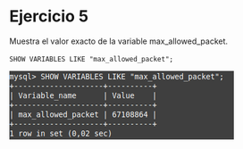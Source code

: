 # Ejercicio 5 
Muestra el valor exacto de la variable max_allowed_packet.

`SHOW VARIABLES LIKE "max_allowed_packet";`

![Comando ej5](ej5.png)
